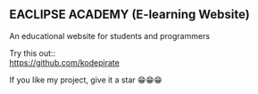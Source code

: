 ## EACLIPSE ACADEMY (E-learning Website)
An educational website for students and programmers 




Try this out::  
https://github.com/kodepirate              


If you like my project, give it a star  😁😁😁

